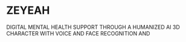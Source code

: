 # ZEYEAH
DIGITAL MENTAL HEALTH SUPPORT THROUGH A HUMANIZED AI 3D CHARACTER WITH VOICE AND FACE RECOGNITION AND 
